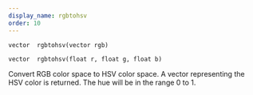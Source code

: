 ```yaml
---
display_name: rgbtohsv
order: 10
---
```

`vector  rgbtohsv(vector rgb)`

`vector  rgbtohsv(float r, float g, float b)`

Convert RGB color space to HSV color space. A vector representing the
HSV color is returned. The hue will be in the range 0 to 1.
